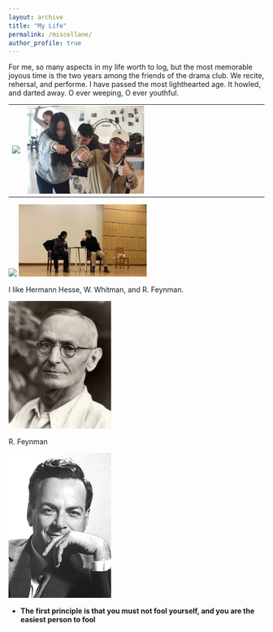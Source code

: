 ```yaml
---
layout: archive
title: "My Life"
permalink: /miscellane/
author_profile: true
---
```


For me, so many aspects in my life worth to log, but the most memorable joyous time is the two years among the friends of the drama club. We recite, rehersal, and performe. I have passed the most lighthearted age. It howled, and darted away. O ever weeping, O ever youthful.

<table><tr>
<td><img src="age.jpg" width="50%" border="0"></td>
<td><img src="bus.jpg" width="50%" border="0"></td>
</tr></table>

<!-- <img src="age.jpg" width="50%" height=""/> -->
<img src="allofus.jpg" width="50%" height=""/>
<!-- <img src="bus.jpg" width="50%"height=""/> -->
<img src="meandhai.jpg" width="50%"  height=""/>

I like Hermann Hesse, W. Whitman, and R. Feynman.

<img src="hesse.jpg" width="40%" height=""/>

<br>

R. Feynman

<img src="feynman.jpg" width="40%" height=""/>

- **The first principle is that you must not fool yourself, and you are the easiest person to fool**
